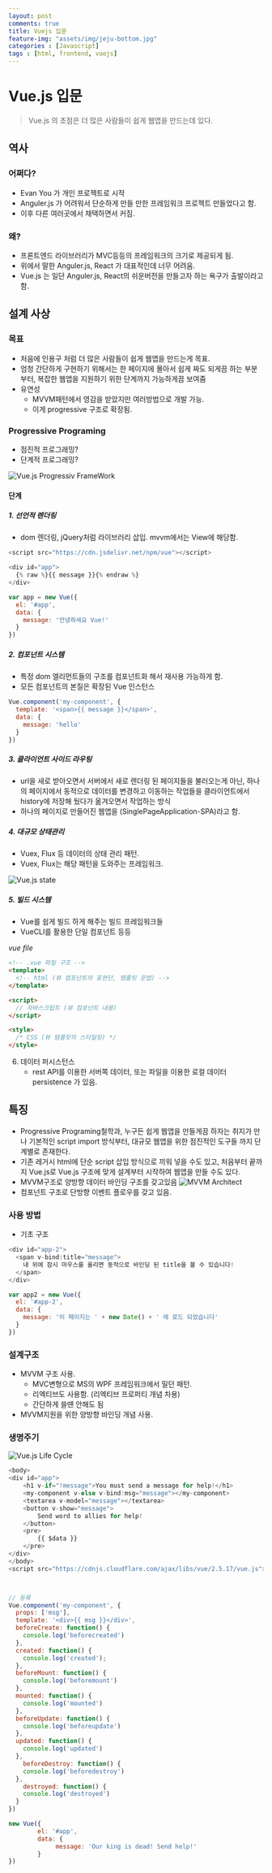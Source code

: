 ```yaml
---
layout: post
comments: true
title: Vuejs 입문
feature-img: "assets/img/jeju-bottom.jpg"
categories : [Javascript]
tags : [html, frontend, vuejs]
---
```


# Vue.js 입문

> Vue.js 의 초점은 더 많은 사람들이 쉽게 웹앱을 만드는데 있다.

## 역사

### 어쩌다?

- Evan You 가 개인 프로젝트로 시작
- Anguler.js 가 어려워서 단순하게 만들 만한 프레임워크 프로젝트 만들었다고 함.
- 이후 다른 여러곳에서 채택하면서 커짐.

### 왜?

- 프론트엔드 라이브러리가 MVC등등의 프레임워크의 크기로 제공되게 됨.
- 위에서 말한 Anguler.js, React 가 대표적인데 너무 어려움.
- Vue.js 는 일단 Anguler.js, React의 쉬운버전을 만들고자 하는 욕구가 출발이라고 함.

## 설계 사상

### 목표

- 처음에 인용구 처럼 더 많은 사람들이 쉽게 웹앱을 만드는게 목표.
- 엄청 간단하게 구현하기 위해서는 한 페이지에 몰아서 쉽게 짜도 되게끔 하는 부분부터, 복잡한 웹앱을 지원하기 위한 단계까지 가능하게끔 보여줌
- 유연성
  - MVVM패턴에서 영감을 받았지만 여러방법으로 개발 가능. 
  - 이게 progressive 구조로 확장됨.

### Progressive Programing

- 점진적 프로그래밍?
- 단계적 프로그래밍?

![Vue.js Progressiv FrameWork]({{site.url}}/assets/img/vue-progressive-diagram.png )

#### 단계

##### 1. 선언적 렌더링

- dom 렌더링, jQuery처럼 라이브러리 삽입.  mvvm에서는 View에 해당함.

```javascript
<script src="https://cdn.jsdelivr.net/npm/vue"></script>

<div id="app">
  {% raw %}{{ message }}{% endraw %}
</div>

var app = new Vue({
  el: '#app',
  data: {
    message: '안녕하세요 Vue!'
  }
})
```

##### 2. 컴포넌트 시스템

- 특정 dom 엘리먼트들의 구조를 컴포넌트화 해서 재사용 가능하게 함.
- 모든 컴포넌트의 본질은 확장된 Vue 인스턴스

```javascript
Vue.component('my-component', {
  template: '<span>{{ message }}</span>',
  data: {
    message: 'hello'
  }
})
```

##### 3. 클라이언트 사이드 라우팅

- url을 새로 받아오면서 서버에서 새로 렌더링 된 페이지들을 불러오는게 아닌, 하나의 페이지에서 동적으로 데이터를 변경하고 이동하는 작업들을 클라이언트에서 history에 저장해 뒀다가 옮겨오면서 작업하는 방식
- 하나의 페이지로 만들어진 웹앱을 (SinglePageApplication-SPA)라고 함.

##### 4. 대규모 상태관리

- Vuex, Flux 등 데이터의 상태 관리 패턴.
- Vuex, Flux는 해당 패턴을 도와주는 프레임워크.

![Vue.js state]({{site.url}}/assets/img/vue-state-vuex.png )

##### 5. 빌드 시스템

- Vue를 쉽게 빌드 하게 해주는 빌드 프레임워크들
- VueCLI를 활용한 단일 컴포넌트 등등

*vue file*

```html
<!-- .vue 파일 구조 -->
<template>
  <!-- html (뷰 컴포넌트의 표현단, 템플릿 문법) -->
</template>

<script>
  // 자바스크립트 (뷰 컴포넌트 내용)
</script>

<style>
  /* CSS (뷰 템플릿의 스타일링) */
</style>
```

6. 데이터 퍼시스턴스
    - rest API를 이용한 서버쪽 데이터, 또는 파일을 이용한 로컬 데이터 persistence 가 있음.

## 특징

- Progressive Programing철학과, 누구든 쉽게 웹앱을 만들게끔 하자는 취지가 만나 기본적인 script import 방식부터, 대규모 웹앱을 위한 점진적인 도구들 까지 단계별로 존재한다.
- 기존 레거시 html에 단순 script 삽입 방식으로 끼워 넣을 수도 있고, 처음부터 끝까지 Vue.js로 Vue.js 구조에 맞게 설계부터 시작하여 웹앱을 만들 수도 있다.
- MVVM구조로 양방향 데이터 바인딩 구조를 갖고있음
![MVVM Architect]({{site.url}}/assets/img/mvvm.png )
- 컴포넌트 구조로 단방향 이벤트 플로우를 갖고 있음.

### 사용 방법

- 기초 구조

```javascript
<div id="app-2">
  <span v-bind:title="message">
    내 위에 잠시 마우스를 올리면 동적으로 바인딩 된 title을 볼 수 있습니다!
  </span>
</div>

var app2 = new Vue({
  el: '#app-2',
  data: {
    message: '이 페이지는 ' + new Date() + ' 에 로드 되었습니다'
  }
})
```

### 설계구조

- MVVM 구조 사용.
  - MVC변형으로 MS의 WPF 프레임워크에서 밀던 패턴.
  - 리엑티브도 사용함. (리엑티브 프로퍼티 개념 차용)
  - 간단하게 쓸떈 안해도 됨
- MVVM지원을 위한 양방향 바인딩 개념 사용.

### 생명주기

![Vue.js Life Cycle]({{site.url}}/assets/img/vue-lifecycle.png )

```javascript
<body>
<div id="app">
    <h1 v-if="!message">You must send a message for help!</h1>
    <my-component v-else v-bind:msg="message"></my-component>
    <textarea v-model="message"></textarea>
    <button v-show="message">
        Send word to allies for help!
    </button>
    <pre>
        {{ $data }}
    </pre>
</div>
</body>
<script src="https://cdnjs.cloudflare.com/ajax/libs/vue/2.5.17/vue.js"></script>



// 등록
Vue.component('my-component', {
  props: ['msg'],
  template: '<div>{{ msg }}</div>',
  beforeCreate: function() {
    console.log('beforecreated')
  },
  created: function() {
    console.log('created');
  },
  beforeMount: function() {
    console.log('beforemount')
  },
  mounted: function() {
    console.log('mounted')
  },
  beforeUpdate: function() {
    console.log('beforeupdate')
  },
  updated: function() {
    console.log('updated')
  },
    beforeDestroy: function() {
    console.log('beforedestroy')
  },
    destroyed: function() {
    console.log('destroyed')
  }
})

new Vue({
        el: '#app',
        data: {
             message: 'Our king is dead! Send help!'
        }
})
```